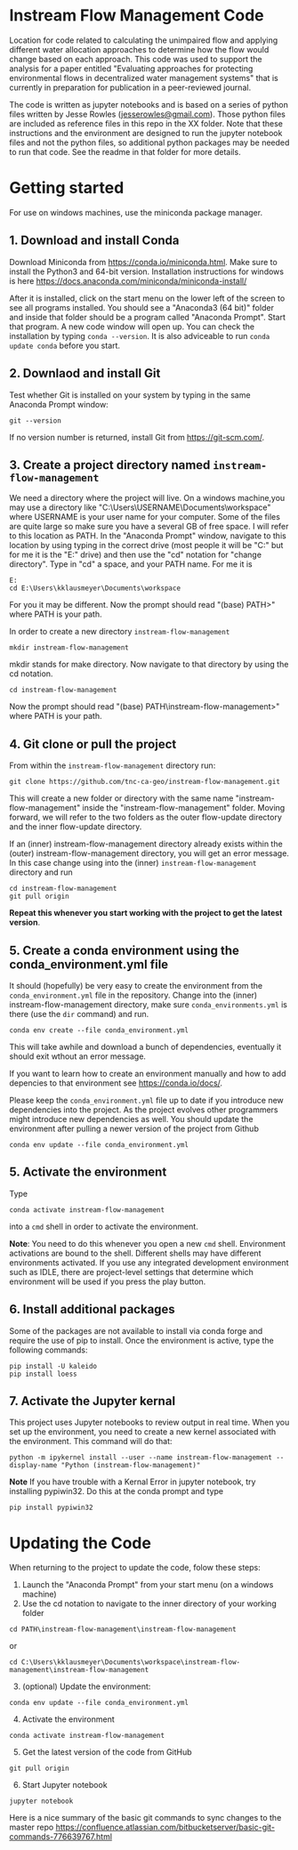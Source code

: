 
# Instream Flow Management Code
Location for code related to calculating the unimpaired flow and applying different water allocation approaches to determine how the flow would change based on each approach.  This code was used to support the analysis for a paper entitled "Evaluating  approaches for protecting environmental flows in decentralized water management systems" that is currently in preparation for publication in a peer-reviewed journal.

The code is written as jupyter notebooks and is based on a series of python files written by Jesse Rowles (jesserowles@gmail.com).  Those python files are included as reference files in this repo in the XX folder. Note that these instructions and the environment are designed to run the jupyter notebook files and not the python files, so additional python packages may be needed to run that code.  See the readme in that folder for more details.
 
# Getting started

For use on windows machines, use the miniconda package manager.

## 1. Download and install Conda

Download Miniconda from https://conda.io/miniconda.html. Make sure to install the Python3 and 64-bit version. Installation instructions for windows is here https://docs.anaconda.com/miniconda/miniconda-install/

After it is installed, click on the start menu on the lower left of the screen to see all programs installed.  You should see a "Anaconda3 (64 bit)" folder and inside that folder should be a program called "Anaconda Prompt".  Start that program.  A new code window will open up.  You can check the installation by typing ```conda --version```. It is also adviceable to run ```conda update conda``` before you start.

## 2. Downlaod and install Git 

Test whether Git is installed on your system by typing in the same Anaconda Prompt window:

```
git --version
```

If no version number is returned, install Git from https://git-scm.com/.


## 3. Create a project directory named ```instream-flow-management```

We need a directory where the project will live. On a windows machine,you may use a directory like "C:\Users\USERNAME\Documents\workspace" where USERNAME is your user name for your computer.  Some of the files are quite large so make sure you have a several GB of free space.  I will refer to this location as PATH.  In the "Anaconda Prompt" window, navigate to this location by using typing in the correct drive (most people it will be "C:" but for me it is the "E:" drive) and then use the "cd" notation for "change directory".  Type in "cd" a space, and your PATH name.  For me it is 

```
E:
cd E:\Users\kklausmeyer\Documents\workspace
```

For you it may be different.  Now the prompt should read "(base) PATH>" where PATH is your path.  


In order to create a new directory ```instream-flow-management```

```
mkdir instream-flow-management
```

mkdir stands for make directory.  Now navigate to that directory by using the cd notation.

```
cd instream-flow-management
```

Now the prompt should read "(base) PATH\instream-flow-management>" where PATH is your path.

## 4. Git clone or pull the project

From within the ```instream-flow-management``` directory run:

```
git clone https://github.com/tnc-ca-geo/instream-flow-management.git
```

This will create a new folder or directory with the same name "instream-flow-management" inside the "instream-flow-management" folder.  Moving forward, we will refer to the two folders as the outer flow-update directory and the inner flow-update directory.

If an (inner) instream-flow-management directory already exists within the (outer) instream-flow-management directory, you will get an error message. In this case change using into the (inner) ```instream-flow-management``` directory and run

```
cd instream-flow-management
git pull origin
```

**Repeat this whenever you start working with the project to get the latest version**.


## 5. Create a conda environment using the conda_environment.yml file

It should (hopefully) be very easy to create the environment from the ```conda_environment.yml``` file in the repository. Change into the (inner) instream-flow-management directory, make sure ```conda_environments.yml``` is there (use the ```dir``` command) and run.


```
conda env create --file conda_environment.yml
```

This will take awhile and download a bunch of dependencies, eventually it should exit wthout an error message.

If you want to learn how to create an environment manually and how to add depencies to that environment see https://conda.io/docs/.

Please keep the ```conda_environment.yml``` file up to date if you introduce new dependencies into the project. As the project evolves other programmers might introduce new dependencies as well. You should update the environment after pulling a newer version of the project from Github

```
conda env update --file conda_environment.yml

```

## 5. Activate the environment

Type 

```
conda activate instream-flow-management
```

into a ```cmd``` shell in order to activate the environment.

**Note**: You need to do this whenever you open a new ```cmd``` shell. Environment activations are bound to the shell. Different shells may have different environments activated. If you use any integrated development environment such as IDLE, there are project-level settings that determine which environment will be used if you press the play button.

## 6. Install additional packages

Some of the packages are not available to install via conda forge and require the use of pip to install.  Once the environment is active, type the following commands:

```
pip install -U kaleido
pip install loess
```

## 7. Activate the Jupyter kernal

This project uses Jupyter notebooks to review output in real time.  When you set up the environment, you need to create a new kernel associated with the environment.  This command will do that:

```
python -m ipykernel install --user --name instream-flow-management --display-name "Python (instream-flow-management)"
```

**Note** If you have trouble with a Kernal Error in jupyter notebook, try installing pypiwin32.  Do this at the conda prompt and type 

```
pip install pypiwin32
```


# Updating the Code

When returning to the project to update the code, folow these steps:
1. Launch the "Anaconda Prompt" from your start menu (on a windows machine)
2. Use the cd notation to navigate to the inner directory of your working folder
```
cd PATH\instream-flow-management\instream-flow-management
```
or
```
cd C:\Users\kklausmeyer\Documents\workspace\instream-flow-management\instream-flow-management
```
3. (optional) Update the environment:
```
conda env update --file conda_environment.yml
```
4. Activate the environment
```
conda activate instream-flow-management
```
5. Get the latest version of the code from GitHub
```
git pull origin
```
6. Start Jupyter notebook
```
jupyter notebook
```



Here is a nice summary of the basic git commands to sync changes to the master repo
https://confluence.atlassian.com/bitbucketserver/basic-git-commands-776639767.html
